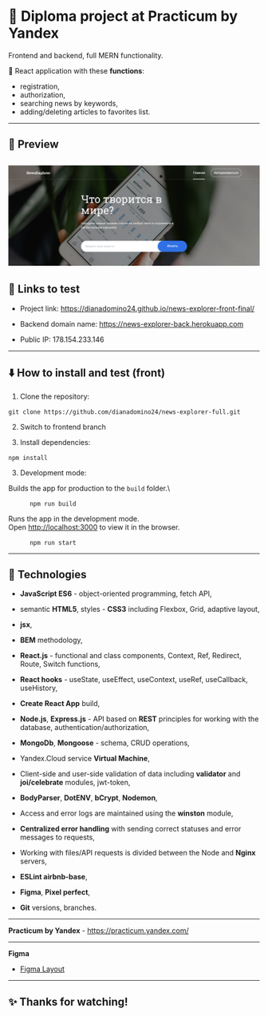 # :large_blue_diamond: Diploma project at Practicum by Yandex

Frontend and backend, full MERN functionality.

:small_blue_diamond: React application with these **functions**:
* registration,
* authorization,
* searching news by keywords,
* adding/deleting articles to favorites list.
---
## :mag_right: Preview

![Preview](./Saved_News.png)
---
## :link: Links to test

- Project link: https://dianadomino24.github.io/news-explorer-front-final/

- Backend domain name: https://news-explorer-back.herokuapp.com

- Public IP: 178.154.233.146

---
## :arrow_down: How to install and test (front)

1. Clone the repository:

```
git clone https://github.com/dianadomino24/news-explorer-full.git
```

2. Switch to frontend branch

3. Install dependencies:

```
npm install
```

3. Development mode:
   
Builds the app for production to the `build` folder.\
```
      npm run build
```
Runs the app in the development mode.\
Open [http://localhost:3000](http://localhost:3000) to view it in the browser.
```
      npm run start
```
---

## :rocket: Technologies

* **JavaScript ES6** - object-oriented programming, fetch API,


* semantic **HTML5**, styles - **CSS3** including Flexbox, Grid, adaptive layout,
* **jsx**,
* **BEM** methodology,


* **React.js** - functional and class components, Context, Ref, Redirect, Route, Switch functions,
* **React hooks** - useState, useEffect, useContext, useRef, useCallback, useHistory,
* **Create React App** build,


* **Node.js**, **Express.js** - API based on **REST** principles for working with the database, authentication/authorization,
* **MongoDb**, **Mongoose** - schema, CRUD operations,
* Yandex.Cloud service **Virtual Machine**,


* Client-side and user-side validation of data including  **validator** and **joi/celebrate** modules, jwt-token,
* **BodyParser**, **DotENV**, **bCrypt**, **Nodemon**,
* Access and error logs are maintained using the **winston** module,
* **Centralized error handling** with sending correct statuses and error messages to requests,
* Working with files/API requests is divided between the Node and **Nginx** servers,


* **ESLint airbnb-base**,
* **Figma**, **Pixel perfect**,


* **Git** versions, branches.

---

**Practicum by Yandex** - https://practicum.yandex.com/

---
**Figma**

- [Figma Layout](<https://www.figma.com/file/Dhl21eRzzbFMBe0DU9SglF/Diploma-WEB-v2.0-(for-students)>)
---

## :sparkles: Thanks for watching! 

